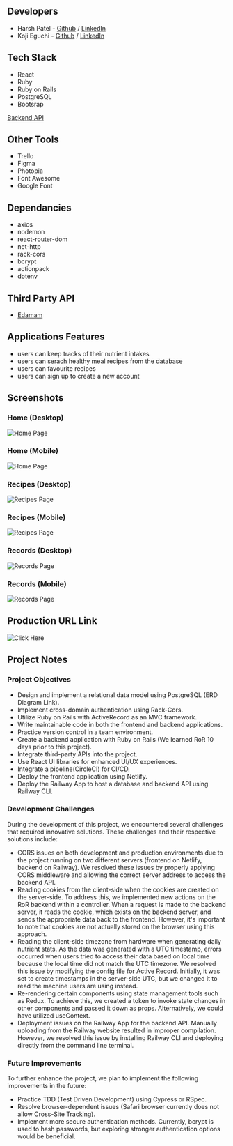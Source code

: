 ## Developers

- Harsh Patel - [Github](https://github.com/hpatel1959) / [LinkedIn](https://www.linkedin.com/in/harsh-patel-69a7161b9/)
- Koji Eguchi - [Github](https://github.com/Kody-Eguchi) / [LinkedIn](https://www.linkedin.com/in/kojieguchi/)

## Tech Stack

- React
- Ruby
- Ruby on Rails
- PostgreSQL
- Bootsrap

[Backend API](https://github.com/Kody-Eguchi/nourishd-api)

## Other Tools

- Trello
- Figma
- Photopia
- Font Awesome
- Google Font

## Dependancies

- axios
- nodemon
- react-router-dom
- net-http
- rack-cors
- bcrypt
- actionpack
- dotenv

## Third Party API

- [Edamam](https://www.edamam.com/)

## Applications Features

- users can keep tracks of their nutrient intakes
- users can serach healthy meal recipes from the database
- users can favourite recipes
- users can sign up to create a new account

## Screenshots

### Home (Desktop)

![Home Page](https://github.com/hpatel1959/nourishd/blob/main/docs/nourishd-home-desktop.png)

### Home (Mobile)

![Home Page](https://github.com/hpatel1959/nourishd/blob/main/docs/nourishd-home-mobile.png)

### Recipes (Desktop)

![Recipes Page](https://github.com/hpatel1959/nourishd/blob/main/docs/nourishd-recipes-desktop.png)

### Recipes (Mobile)

![Recipes Page](https://github.com/hpatel1959/nourishd/blob/main/docs/nourishd-recipes-mobile.png)

### Records (Desktop)

![Records Page](https://github.com/hpatel1959/nourishd/blob/main/docs/nourishd-tracker-desktop.png)

### Records (Mobile)

![Records Page](https://github.com/hpatel1959/nourishd/blob/main/docs/nourishd-records-mobile.png)

## Production URL Link

![Click Here](https://nourishd.netlify.app/)

## Project Notes

### Project Objectives

- Design and implement a relational data model using PostgreSQL (ERD Diagram Link).
- Implement cross-domain authentication using Rack-Cors.
- Utilize Ruby on Rails with ActiveRecord as an MVC framework.
- Write maintainable code in both the frontend and backend applications.
- Practice version control in a team environment.
- Create a backend application with Ruby on Rails (We learned RoR 10 days prior to this project).
- Integrate third-party APIs into the project.
- Use React UI libraries for enhanced UI/UX experiences.
- Integrate a pipeline(CircleCI) for CI/CD.
- Deploy the frontend application using Netlify.
- Deploy the Railway App to host a database and backend API using Railway CLI.

### Development Challenges

During the development of this project, we encountered several challenges that required innovative solutions. These challenges and their respective solutions include:

- CORS issues on both development and production environments due to the project running on two different servers (frontend on Netlify, backend on Railway). We resolved these issues by properly applying CORS middleware and allowing the correct server address to access the backend API.
- Reading cookies from the client-side when the cookies are created on the server-side. To address this, we implemented new actions on the RoR backend within a controller. When a request is made to the backend server, it reads the cookie, which exists on the backend server, and sends the appropriate data back to the frontend. However, it's important to note that cookies are not actually stored on the browser using this approach.
- Reading the client-side timezone from hardware when generating daily nutrient stats. As the data was generated with a UTC timestamp, errors occurred when users tried to access their data based on local time because the local time did not match the UTC timezone. We resolved this issue by modifying the config file for Active Record. Initially, it was set to create timestamps in the server-side UTC, but we changed it to read the machine users are using instead.
- Re-rendering certain components using state management tools such as Redux. To achieve this, we created a token to invoke state changes in other components and passed it down as props. Alternatively, we could have utilized useContext.
- Deployment issues on the Railway App for the backend API. Manually uploading from the Railway website resulted in improper compilation. However, we resolved this issue by installing Railway CLI and deploying directly from the command line terminal.

### Future Improvements

To further enhance the project, we plan to implement the following improvements in the future:

- Practice TDD (Test Driven Development) using Cypress or RSpec.
- Resolve browser-dependent issues (Safari browser currently does not allow Cross-Site Tracking).
- Implement more secure authentication methods. Currently, bcrypt is used to hash passwords, but exploring stronger authentication options would be beneficial.
